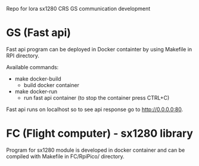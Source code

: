 Repo for lora sx1280 CRS GS communication development

# GS (Fast api)
Fast api program can be deployed in Docker containter by using Makefile in RPI directory.

Available commands:
- make docker-build
  - build docker container
- make docker-run
  - run fast api container (to stop the container press CTRL+C)

Fast api runs on localhost so to see api response go to http://0.0.0.0:80.

# FC (Flight computer) - sx1280 library
Program for sx1280 module is developed in docker container and can be compiled with Makefile in FC/RpiPico/ directory.
